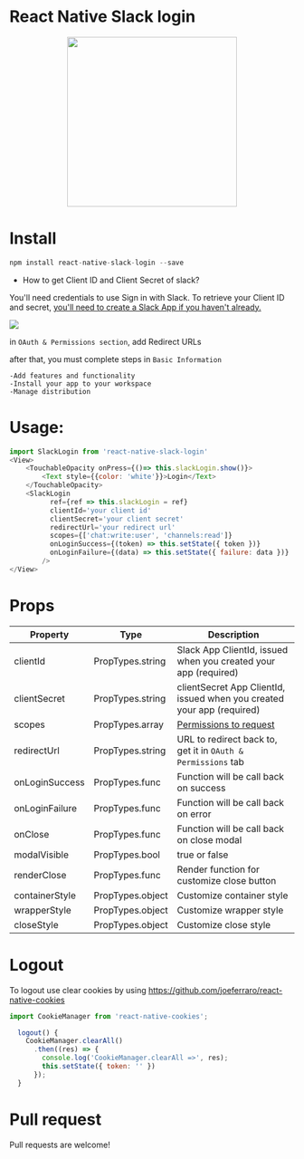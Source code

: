 # React Native Slack login

<p align="center">
  <img src="https://github.com/hungdev/react-native-slack-login/blob/master/ios.gif?raw=true" width=300/>
</p>

# Install

```js
npm install react-native-slack-login --save
```

* How to get Client ID and Client Secret of slack?

You'll need credentials to use Sign in with Slack. To retrieve your Client ID and secret, [you'll need to create a Slack App if you haven't already.](https://api.slack.com/apps/new)

![](https://github.com/hungdev/react-native-slack-login/blob/master/assets/client.png?raw=true)

in `OAuth & Permissions section`, add Redirect URLs

after that, you must complete steps in `Basic Information`
```
-Add features and functionality
-Install your app to your workspace
-Manage distribution
```

# Usage:

```javascript
import SlackLogin from 'react-native-slack-login'
<View>
    <TouchableOpacity onPress={()=> this.slackLogin.show()}>
        <Text style={{color: 'white'}}>Login</Text>
    </TouchableOpacity>
    <SlackLogin
          ref={ref => this.slackLogin = ref}
          clientId='your client id'
          clientSecret='your client secret'
          redirectUrl='your redirect url'
          scopes={['chat:write:user', 'channels:read']}
          onLoginSuccess={(token) => this.setState({ token })}
          onLoginFailure={(data) => this.setState({ failure: data })}
        />
</View>

```

# Props

Property | Type | Description
------------ | ------------- | -------------
clientId | PropTypes.string | Slack App ClientId, issued when you created your app (required)
clientSecret | PropTypes.string | clientSecret App ClientId, issued when you created your app (required)
scopes | PropTypes.array | [Permissions to request](https://api.slack.com/docs/oauth-scopes)
redirectUrl | PropTypes.string | URL to redirect back to, get it in `OAuth & Permissions` tab
onLoginSuccess | PropTypes.func | Function will be call back on success
onLoginFailure | PropTypes.func | Function will be call back on error
onClose | PropTypes.func | Function will be call back on close modal
modalVisible | PropTypes.bool | true or false
renderClose | PropTypes.func | Render function for customize close button
containerStyle | PropTypes.object | Customize container style
wrapperStyle | PropTypes.object | Customize wrapper style
closeStyle | PropTypes.object | Customize close style


# Logout

To logout use clear cookies by using https://github.com/joeferraro/react-native-cookies

```js
import CookieManager from 'react-native-cookies';

  logout() {
    CookieManager.clearAll()
      .then((res) => {
        console.log('CookieManager.clearAll =>', res);
        this.setState({ token: '' })
      });
  }
 ```
 
 # Pull request
  Pull requests are welcome!